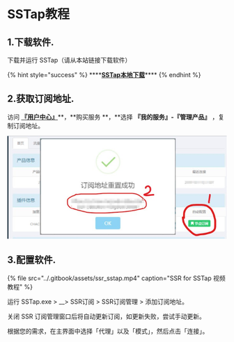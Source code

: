 # SSTap教程

## 1.下载软件.

下载并运行 SSTap（请从本站链接下载软件）

{% hint style="success" %}
\*\*\*\*[**SSTap本地下载**](http://dl.nordss.com/SSTap-beta-setup-1.0.9.7.zip)\*\*\*\*
{% endhint %}

## 2.获取订阅地址.

访问 [**『用户中心』**](https://ss.5mu.me/)**，**购买服务 **，**选择 **『我的服务』-『管理产品』** ，复制订阅地址。

![](../.gitbook/assets/subscribe.jpg)

## 3.配置软件.

{% file src="../.gitbook/assets/ssr\_sstap.mp4" caption="SSR for SSTap 视频教程" %}

运行 SSTap.exe &gt;  __&gt; SSR订阅 &gt; SSR订阅管理 &gt; 添加订阅地址。

关闭 SSR 订阅管理窗口后将自动更新订阅，如更新失败，尝试手动更新。

根据您的需求，在主界面中选择「代理」以及「模式」，然后点击「连接」。



